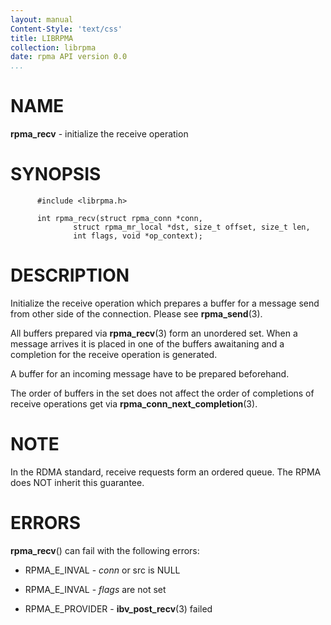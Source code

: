 ```yaml
---
layout: manual
Content-Style: 'text/css'
title: LIBRPMA
collection: librpma
date: rpma API version 0.0
...
```


[comment]: <> (SPDX-License-Identifier: BSD-3-Clause)
[comment]: <> (Copyright 2020, Intel Corporation)

NAME
====

**rpma\_recv** - initialize the receive operation

SYNOPSIS
========

          #include <librpma.h>

          int rpma_recv(struct rpma_conn *conn,
                  struct rpma_mr_local *dst, size_t offset, size_t len,
                  int flags, void *op_context);

DESCRIPTION
===========

Initialize the receive operation which prepares a buffer for a message
send from other side of the connection. Please see **rpma\_send**(3).

All buffers prepared via **rpma\_recv**(3) form an unordered set. When a
message arrives it is placed in one of the buffers awaitaning and a
completion for the receive operation is generated.

A buffer for an incoming message have to be prepared beforehand.

The order of buffers in the set does not affect the order of completions
of receive operations get via **rpma\_conn\_next\_completion**(3).

NOTE
====

In the RDMA standard, receive requests form an ordered queue. The RPMA
does NOT inherit this guarantee.

ERRORS
======

**rpma\_recv**() can fail with the following errors:

-   RPMA\_E\_INVAL - *conn* or src is NULL

-   RPMA\_E\_INVAL - *flags* are not set

-   RPMA\_E\_PROVIDER - **ibv\_post\_recv**(3) failed
